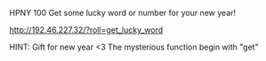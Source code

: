 HPNY
100
Get some lucky word or number for your new year!

http://192.46.227.32/?roll=get_lucky_word 


HINT:
Gift for new year <3 The mysterious function begin with "get"